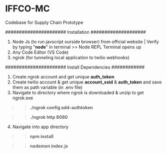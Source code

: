 # IFFCO-MC
Codebase for Supply Chain Prototype

###################### Installation ####################
1. Node Js (to run javscript ourside browser) from official website | Verify by typing "**node**" in terminal >> Node REPL Terminal opens up
2. Any Code Editor (VS Code)
3. ngrok (for tunneling local application to twilio webhooks)

###################### Install Dependencies ############
1. Create ngrok account and get unique **auth_token**
2. Create twilio account & get unique **account_ssid** & **auth_token** and save them as path variable (in .env file)
3. Navigate to directory where ngrok is downloaded & unzip to get ngrok.exe
>> **./ngrok config add-authtoken <token>**

>> **./ngrok http 8080**

4. Navigate into app directory 
>> **npm install**

>> **nodemon index.js**

